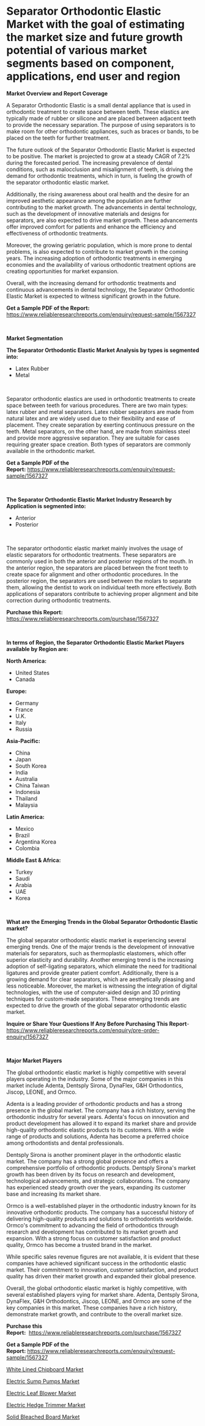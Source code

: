 <p><h1>Separator Orthodontic Elastic Market with the goal of estimating the market size and future growth potential of various market segments based on component, applications, end user and region</h1></p><p><strong>Market Overview and Report Coverage</strong></p>
<p><p>A Separator Orthodontic Elastic is a small dental appliance that is used in orthodontic treatment to create space between teeth. These elastics are typically made of rubber or silicone and are placed between adjacent teeth to provide the necessary separation. The purpose of using separators is to make room for other orthodontic appliances, such as braces or bands, to be placed on the teeth for further treatment.</p><p>The future outlook of the Separator Orthodontic Elastic Market is expected to be positive. The market is projected to grow at a steady CAGR of 7.2% during the forecasted period. The increasing prevalence of dental conditions, such as malocclusion and misalignment of teeth, is driving the demand for orthodontic treatments, which in turn, is fueling the growth of the separator orthodontic elastic market.</p><p>Additionally, the rising awareness about oral health and the desire for an improved aesthetic appearance among the population are further contributing to the market growth. The advancements in dental technology, such as the development of innovative materials and designs for separators, are also expected to drive market growth. These advancements offer improved comfort for patients and enhance the efficiency and effectiveness of orthodontic treatments.</p><p>Moreover, the growing geriatric population, which is more prone to dental problems, is also expected to contribute to market growth in the coming years. The increasing adoption of orthodontic treatments in emerging economies and the availability of various orthodontic treatment options are creating opportunities for market expansion.</p><p>Overall, with the increasing demand for orthodontic treatments and continuous advancements in dental technology, the Separator Orthodontic Elastic Market is expected to witness significant growth in the future.</p></p>
<p><strong>Get a Sample PDF of the Report:</strong> <a href="https://www.reliableresearchreports.com/enquiry/request-sample/1567327">https://www.reliableresearchreports.com/enquiry/request-sample/1567327</a></p>
<p>&nbsp;</p>
<p><strong>Market Segmentation</strong></p>
<p><strong>The Separator Orthodontic Elastic Market Analysis by types is segmented into:</strong></p>
<p><ul><li>Latex Rubber</li><li>Metal</li></ul></p>
<p>&nbsp;</p>
<p><p>Separator orthodontic elastics are used in orthodontic treatments to create space between teeth for various procedures. There are two main types: latex rubber and metal separators. Latex rubber separators are made from natural latex and are widely used due to their flexibility and ease of placement. They create separation by exerting continuous pressure on the teeth. Metal separators, on the other hand, are made from stainless steel and provide more aggressive separation. They are suitable for cases requiring greater space creation. Both types of separators are commonly available in the orthodontic market.</p></p>
<p><strong>Get a Sample PDF of the Report:</strong>&nbsp;<a href="https://www.reliableresearchreports.com/enquiry/request-sample/1567327">https://www.reliableresearchreports.com/enquiry/request-sample/1567327</a></p>
<p>&nbsp;</p>
<p><strong>The Separator Orthodontic Elastic Market Industry Research by Application is segmented into:</strong></p>
<p><ul><li>Anterior</li><li>Posterior</li></ul></p>
<p>&nbsp;</p>
<p><p>The separator orthodontic elastic market mainly involves the usage of elastic separators for orthodontic treatments. These separators are commonly used in both the anterior and posterior regions of the mouth. In the anterior region, the separators are placed between the front teeth to create space for alignment and other orthodontic procedures. In the posterior region, the separators are used between the molars to separate them, allowing the dentist to work on individual teeth more effectively. Both applications of separators contribute to achieving proper alignment and bite correction during orthodontic treatments.</p></p>
<p><strong>Purchase this Report:</strong>&nbsp; <a href="https://www.reliableresearchreports.com/purchase/1567327">https://www.reliableresearchreports.com/purchase/1567327</a></p>
<p>&nbsp;</p>
<p><strong>In terms of Region, the Separator Orthodontic Elastic Market Players available by Region are:</strong></p>
<p>
    <p> <strong> North America: </strong>
        <ul>
            <li>United States</li>
            <li>Canada</li>
        </ul>
        </p> 
    <p> <strong> Europe: </strong>
        <ul>
            <li>Germany</li>
            <li>France</li>
            <li>U.K.</li>
            <li>Italy</li>
            <li>Russia</li>
        </ul>
        </p> 
    <p> <strong> Asia-Pacific: </strong>
        <ul>
            <li>China</li>
            <li>Japan</li>
            <li>South Korea</li>
            <li>India</li>
            <li>Australia</li>
            <li>China Taiwan</li>
            <li>Indonesia</li>
            <li>Thailand</li>
            <li>Malaysia</li>
        </ul>
        </p> 
    <p> <strong> Latin America: </strong>
        <ul>
            <li>Mexico</li>
            <li>Brazil</li>
            <li>Argentina Korea</li>
            <li>Colombia</li>
        </ul>
        </p> 
    <p> <strong> Middle East & Africa: </strong>
        <ul>
            <li>Turkey</li>
            <li>Saudi</li>
            <li>Arabia</li>
            <li>UAE</li>
            <li>Korea</li>
        </ul>
    </p>
    </p>
<p>&nbsp;</p>
<p><strong>What are the Emerging Trends in the Global Separator Orthodontic Elastic market?</strong></p>
<p><p>The global separator orthodontic elastic market is experiencing several emerging trends. One of the major trends is the development of innovative materials for separators, such as thermoplastic elastomers, which offer superior elasticity and durability. Another emerging trend is the increasing adoption of self-ligating separators, which eliminate the need for traditional ligatures and provide greater patient comfort. Additionally, there is a growing demand for clear separators, which are aesthetically pleasing and less noticeable. Moreover, the market is witnessing the integration of digital technologies, with the use of computer-aided design and 3D printing techniques for custom-made separators. These emerging trends are expected to drive the growth of the global separator orthodontic elastic market.</p></p>
<p><strong>Inquire or Share Your Questions If Any Before Purchasing This Report</strong>- <a href="https://www.reliableresearchreports.com/enquiry/pre-order-enquiry/1567327">https://www.reliableresearchreports.com/enquiry/pre-order-enquiry/1567327</a></p>
<p>&nbsp;</p>
<p><strong>Major Market Players</strong></p>
<p><p>The global orthodontic elastic market is highly competitive with several players operating in the industry. Some of the major companies in this market include Adenta, Dentsply Sirona, DynaFlex, G&H Orthodontics, Jiscop, LEONE, and Ormco.</p><p>Adenta is a leading provider of orthodontic products and has a strong presence in the global market. The company has a rich history, serving the orthodontic industry for several years. Adenta's focus on innovation and product development has allowed it to expand its market share and provide high-quality orthodontic elastic products to its customers. With a wide range of products and solutions, Adenta has become a preferred choice among orthodontists and dental professionals.</p><p>Dentsply Sirona is another prominent player in the orthodontic elastic market. The company has a strong global presence and offers a comprehensive portfolio of orthodontic products. Dentsply Sirona's market growth has been driven by its focus on research and development, technological advancements, and strategic collaborations. The company has experienced steady growth over the years, expanding its customer base and increasing its market share.</p><p>Ormco is a well-established player in the orthodontic industry known for its innovative orthodontic products. The company has a successful history of delivering high-quality products and solutions to orthodontists worldwide. Ormco's commitment to advancing the field of orthodontics through research and development has contributed to its market growth and expansion. With a strong focus on customer satisfaction and product quality, Ormco has become a trusted brand in the market.</p><p>While specific sales revenue figures are not available, it is evident that these companies have achieved significant success in the orthodontic elastic market. Their commitment to innovation, customer satisfaction, and product quality has driven their market growth and expanded their global presence.</p><p>Overall, the global orthodontic elastic market is highly competitive, with several established players vying for market share. Adenta, Dentsply Sirona, DynaFlex, G&H Orthodontics, Jiscop, LEONE, and Ormco are some of the key companies in this market. These companies have a rich history, demonstrate market growth, and contribute to the overall market size.</p></p>
<p><strong>Purchase this Report:</strong>&nbsp;&nbsp;<a href="https://www.reliableresearchreports.com/purchase/1567327">https://www.reliableresearchreports.com/purchase/1567327</a></p>
<p></p>
<p><strong>Get a Sample PDF of the Report:</strong>&nbsp;<a href="https://www.reliableresearchreports.com/enquiry/request-sample/1567327">https://www.reliableresearchreports.com/enquiry/request-sample/1567327</a></p>
<p><p><a href="https://medium.com/@marcoslemke2023/white-lined-chipboard-market-size-growth-forecast-2023-2030-c6f9172dc5cc">White Lined Chipboard Market</a></p><p><a href="https://www.linkedin.com/pulse/electric-sump-pumps-market-research-report-unlocks-analysis-32vre/">Electric Sump Pumps Market</a></p><p><a href="https://www.linkedin.com/pulse/electric-leaf-blower-market-size-2023-2030-global-industrial-f8ske/">Electric Leaf Blower Market</a></p><p><a href="https://www.linkedin.com/pulse/electric-hedge-trimmer-market-insights-players-forecast-4pxee/">Electric Hedge Trimmer Market</a></p><p><a href="https://medium.com/@wilmaheaney/solid-bleached-board-market-size-growth-forecast-2023-2030-4ec65cc6fff8">Solid Bleached Board Market</a></p></p>